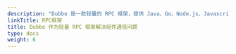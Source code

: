 ```yaml
---
description: "Dubbo 是一款轻量的 RPC 框架，提供 Java、Go、Node.js、Javascript 等语言支持，帮助开发者构建浏览器、gRPC 兼容的 HTTP API。"
linkTitle: RPC框架
title: Dubbo 作为轻量 RPC 框架解决组件通信问题
type: docs
weight: 6
---
```


